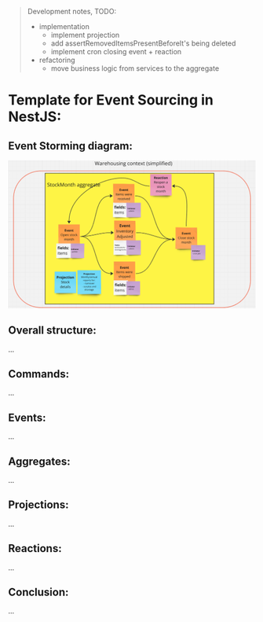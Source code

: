 > Development notes, TODO:
> - implementation 
>   - implement projection
>   - add assertRemovedItemsPresentBeforeIt's being deleted
>   - implement cron closing event + reaction
> - refactoring
>   - move business logic from services to the aggregate

# Template for Event Sourcing in NestJS:


## Event Storming diagram:
![event diagram](/images/event-diagram.png)

## Overall structure:
...

## Commands:
...

## Events:
...


## Aggregates:
...


## Projections:
...

## Reactions:
...

## Conclusion:
...
